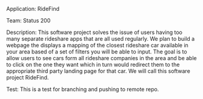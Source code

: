 Application: RideFind

Team: Status 200

Description: This software project solves the issue of users having too many separate rideshare apps that are all used regularly. We plan to build a webpage the displays a mapping of the closest rideshare car available in your area based of a set of filters you will be able to input. The goal is to allow users to see cars form all rideshare companies in the area and be able to click on the one they want which in turn would redirect them to the appropriate third party landing page for that car. We will call this software project RideFind.

Test: This is a test for branching and pushing to remote repo.